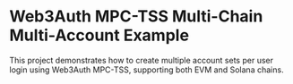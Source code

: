 # Web3Auth MPC-TSS Multi-Chain Multi-Account Example

This project demonstrates how to create multiple account sets per user login using Web3Auth MPC-TSS, supporting both EVM and Solana chains.

